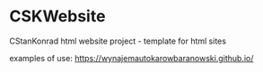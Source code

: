 # CSKWebsite
CStanKonrad html website project - template for html sites

examples of use: https://wynajemautokarowbaranowski.github.io/
